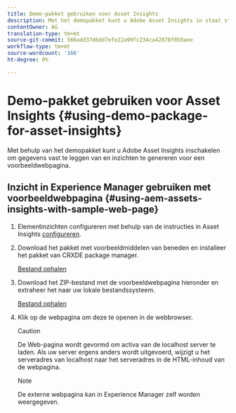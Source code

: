 ```yaml
---
title: Demo-pakket gebruiken voor Asset Insights
description: Met het demopakket kunt u Adobe Asset Insights in staat stellen gegevens vast te leggen van en inzichten te genereren voor een webpagina.
contentOwner: AG
translation-type: tm+mt
source-git-commit: 566add37d6dd7efe22a99fc234ca42878f050aee
workflow-type: tm+mt
source-wordcount: '166'
ht-degree: 0%

---
```



# Demo-pakket gebruiken voor Asset Insights {#using-demo-package-for-asset-insights}

Met behulp van het demopakket kunt u Adobe Asset Insights inschakelen om gegevens vast te leggen van en inzichten te genereren voor een voorbeeldwebpagina.

## Inzicht in Experience Manager gebruiken met voorbeeldwebpagina  {#using-aem-assets-insights-with-sample-web-page}

1. Elementinzichten configureren met behulp van de instructies in Asset Insights [configureren](touch-ui-configuring-asset-insights.md).
1. Download het pakket met voorbeeldmiddelen van beneden en installeer het pakket van CRXDE package manager.

   [Bestand ophalen](assets/insightsdemo.zip)

1. Download het ZIP-bestand met de voorbeeldwebpagina hieronder en extraheer het naar uw lokale bestandssysteem.

   [Bestand ophalen](assets/demosite.zip)

1. Klik op de webpagina om deze te openen in de webbrowser.

   >[!CAUTION]
   >
   >De Web-pagina wordt gevormd om activa van de localhost server te laden. Als uw server ergens anders wordt uitgevoerd, wijzigt u het serveradres van localhost naar het serveradres in de HTML-inhoud van de webpagina.

   >[!NOTE]
   >
   >De externe webpagina kan in Experience Manager zelf worden weergegeven.
